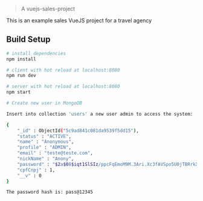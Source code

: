 > A vuejs-sales-project
    
This is an example sales VueJS project for a travel agency

## Build Setup

``` bash
# install dependencies
npm install

# client with hot reload at localhost:8080
npm run dev

# server with hot reload at localhost:8080
npm start

# Create new user in MongoDB

Insert into collection 'users' a new user admin to access the system:

{
    "_id" : ObjectId("5c9ad841c081da9539f5dd15"),
    "status" : "ACTIVE",
    "name" : "Anonymous",
    "profile" : "ADMIN",
    "email" : "teste@teste.com",
    "nickName" : "Anony",
    "password" : "$2a$08$iqt1SlSIz/ppcFqEmoM9M.3Ari.Xc3fAVSpo5U0jTBRrkXIIk9KTm",
    "cpfCnpj" : 1,
    "__v" : 0
}

The password hash is: pass@12345
